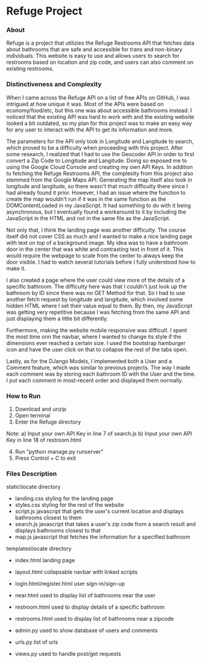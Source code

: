 # Refuge Project

### About

Refuge is a project that utilizies the Refuge Restrooms API that fetches data about bathrooms that are safe and accessible for trans and non-binary individuals. This website is easy to use and allows users to search for restrooms based on location and zip code, and users can also comment on existing restrooms.

### Distinctiveness and Complexity

When I came across the Refuge API on a list of free APIs on GitHub, I was intrigued at how unique it was. Most of the APIs were based on economy/food/etc, but this one was about accessible bathrooms instead. I noticed that the existing API was hard to work with and the existing website looked a bit outdated, so my plan for this project was to make an easy way for any user to interact with the API to get its information and more.

The parameters for the API only took in Longitude and Langitude to search, which proved to be a difficulty when proceeding with this project. After some research, I realized that I had to use the Geocoder API in order to first convert a Zip Code to Longitude and Langitude. Doing so exposed me to using the Google Cloud Console and creating my own API Keys. In addition to fetching the Refuge Restrooms API, the complexity from this project also stemmed from the Google Maps API. Generating the map itself also took in longitude and langitude, so there wasn't that much difficulty there since I had already found it prior. However, I had an issue where the function to create the map wouldn't run if it was in the same function as the DOMContentLoaded in my JavaScript. It had something to do with it being asynchronous, but I eventually found a workaround to it by including the JavaScript in the HTML and not in the same file as the JavaScript.

Not only that, I think the landing page was another difficulty. The course itself did not cover CSS as much and I wanted to make a nice landing page with text on top of a background image. My idea was to have a bathroom door in the center that was white and contrasting text in front of it. This would require the webpage to scale from the center to always keep the door visible. I had to watch several tutorials before I fully understood how to make it.

I also created a page where the user could view more of the details of a specific bathroom. The difficulty here was that I couldn't just look up the bathroom by ID since there was no GET Method for that. So I had to use another fetch request by longitude and langitude, which involved some hidden HTML where I set their value equal to them. By then, my JavaScript was getting very repetitive because I was fetching from the same API and just displaying them a little bit differently.

Furthermore, making the website mobile responsive was difficult. I spent the most time onn the navbar, where I wanted to change its style if the dimensions ever reached a certain size. I used the bootstrap hamburger icon and have the user click on that to collapse the rest of the tabs open.

Lastly, as for the DJango Models, I implemented both a User and a Comment feature, which was similar to previous projects. The way I made each comment was by storing each bathroom ID with the User and the time. I put each comment in most-recent order and displayed them normally.

### How to Run

1. Download and unzip
2. Open terminal
3. Enter the Refuge directory

Note: 
a) Input your own API Key in line 7 of search.js
b) Input your own API Key in line 18 of restroom.html

4. Run "python manage.py runserver"
5. Press Control + C to exit

### Files Description

static\locate directory

- landing.css
  styling for the landing page
- styles.css
  styling for the rest of the website
- script.js
  javascript that gets the user's current location and displays bathrooms closest to them
- search.js
  javascript that takes a user's zip code from a search result and displays bathrooms closest to that
- map.js
  javascript that fetches the information for a specified bathroom

templates\locate directory

- index.html
  landing page
- layout.html
  collapsable navbar with linked scripts
- login.html/register.html
  user sign-in/sign-up
- near.html
  used to display list of bathrooms near the user
- restroom.html
  used to display details of a specific bathroom
- restrooms.html
  used to display list of bathrooms near a zipcode

- admin.py
  used to show database of users and comments
- urls.py
  list of urls
- views.py
  used to handle post/get requests
